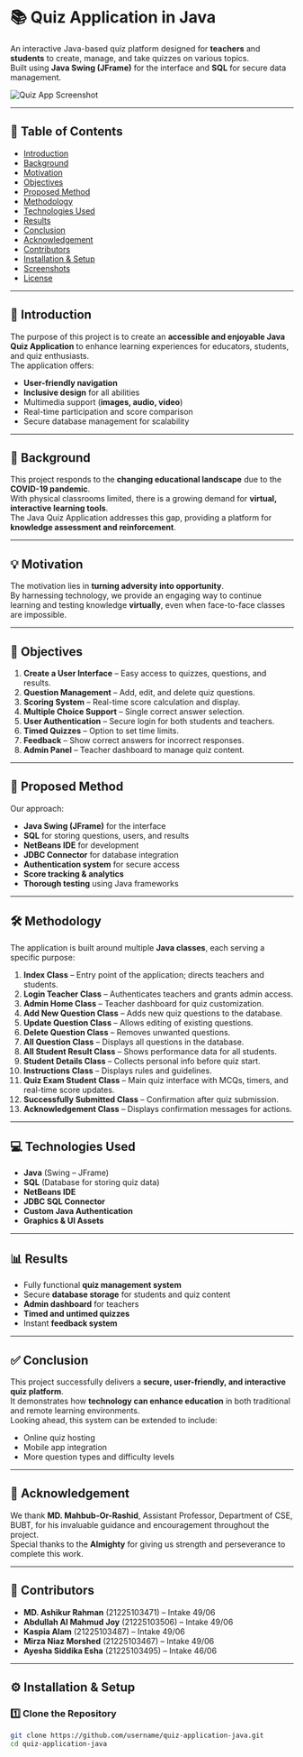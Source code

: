 # 📚 Quiz Application in Java

An interactive Java-based quiz platform designed for **teachers** and **students** to create, manage, and take quizzes on various topics.  
Built using **Java Swing (JFrame)** for the interface and **SQL** for secure data management.  

![Quiz App Screenshot](screenshots/main_menu.png)

---

## 📌 Table of Contents
- [Introduction](#introduction)
- [Background](#background)
- [Motivation](#motivation)
- [Objectives](#objectives)
- [Proposed Method](#proposed-method)
- [Methodology](#methodology)
- [Technologies Used](#technologies-used)
- [Results](#results)
- [Conclusion](#conclusion)
- [Acknowledgement](#acknowledgement)
- [Contributors](#contributors)
- [Installation & Setup](#installation--setup)
- [Screenshots](#screenshots)
- [License](#license)

---

## 📝 Introduction
The purpose of this project is to create an **accessible and enjoyable Java Quiz Application** to enhance learning experiences for educators, students, and quiz enthusiasts.  
The application offers:
- **User-friendly navigation**
- **Inclusive design** for all abilities
- Multimedia support (**images, audio, video**)
- Real-time participation and score comparison
- Secure database management for scalability

---

## 📖 Background
This project responds to the **changing educational landscape** due to the **COVID-19 pandemic**.  
With physical classrooms limited, there is a growing demand for **virtual, interactive learning tools**.  
The Java Quiz Application addresses this gap, providing a platform for **knowledge assessment and reinforcement**.

---

## 💡 Motivation
The motivation lies in **turning adversity into opportunity**.  
By harnessing technology, we provide an engaging way to continue learning and testing knowledge **virtually**, even when face-to-face classes are impossible.

---

## 🎯 Objectives
1. **Create a User Interface** – Easy access to quizzes, questions, and results.  
2. **Question Management** – Add, edit, and delete quiz questions.  
3. **Scoring System** – Real-time score calculation and display.  
4. **Multiple Choice Support** – Single correct answer selection.  
5. **User Authentication** – Secure login for both students and teachers.  
6. **Timed Quizzes** – Option to set time limits.  
7. **Feedback** – Show correct answers for incorrect responses.  
8. **Admin Panel** – Teacher dashboard to manage quiz content.

---

## 🔧 Proposed Method
Our approach:
- **Java Swing (JFrame)** for the interface
- **SQL** for storing questions, users, and results
- **NetBeans IDE** for development
- **JDBC Connector** for database integration
- **Authentication system** for secure access
- **Score tracking & analytics**
- **Thorough testing** using Java frameworks

---

## 🛠 Methodology
The application is built around multiple **Java classes**, each serving a specific purpose:

1. **Index Class** – Entry point of the application; directs teachers and students.  
2. **Login Teacher Class** – Authenticates teachers and grants admin access.  
3. **Admin Home Class** – Teacher dashboard for quiz customization.  
4. **Add New Question Class** – Adds new quiz questions to the database.  
5. **Update Question Class** – Allows editing of existing questions.  
6. **Delete Question Class** – Removes unwanted questions.  
7. **All Question Class** – Displays all questions in the database.  
8. **All Student Result Class** – Shows performance data for all students.  
9. **Student Details Class** – Collects personal info before quiz start.  
10. **Instructions Class** – Displays rules and guidelines.  
11. **Quiz Exam Student Class** – Main quiz interface with MCQs, timers, and real-time score updates.  
12. **Successfully Submitted Class** – Confirmation after quiz submission.  
13. **Acknowledgement Class** – Displays confirmation messages for actions.

---

## 💻 Technologies Used
- **Java** (Swing – JFrame)
- **SQL** (Database for storing quiz data)
- **NetBeans IDE**
- **JDBC SQL Connector**
- **Custom Java Authentication**
- **Graphics & UI Assets**

---

## 📊 Results
- Fully functional **quiz management system**
- Secure **database storage** for students and quiz content
- **Admin dashboard** for teachers
- **Timed and untimed quizzes**
- Instant **feedback system**

---

## ✅ Conclusion
This project successfully delivers a **secure, user-friendly, and interactive quiz platform**.  
It demonstrates how **technology can enhance education** in both traditional and remote learning environments.  
Looking ahead, this system can be extended to include:
- Online quiz hosting
- Mobile app integration
- More question types and difficulty levels

---

## 🙏 Acknowledgement
We thank **MD. Mahbub-Or-Rashid**, Assistant Professor, Department of CSE, BUBT, for his invaluable guidance and encouragement throughout the project.  
Special thanks to the **Almighty** for giving us strength and perseverance to complete this work.

---

## 👥 Contributors
- **MD. Ashikur Rahman** (21225103471) – Intake 49/06  
- **Abdullah Al Mahmud Joy** (21225103506) – Intake 49/06  
- **Kaspia Alam** (21225103487) – Intake 49/06  
- **Mirza Niaz Morshed** (21225103467) – Intake 49/06  
- **Ayesha Siddika Esha** (21225103495) – Intake 46/06  

---

## ⚙ Installation & Setup
### 1️⃣ Clone the Repository
```bash
git clone https://github.com/username/quiz-application-java.git
cd quiz-application-java
